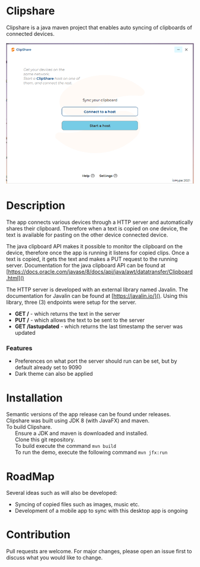 # Clipshare

Clipshare is a java maven project that enables auto syncing of
clipboards of connected devices. <br>  
<img src="./sampleImages/homePage.PNG">

# Description

The app connects various devices through a HTTP server and automatically
shares their clipboard. Therefore when a text is copied on one device,
the text is available for pasting on the other device connected device.

The java clipboard API makes it possible to monitor the clipboard on the
device, therefore once the app is running it listens for copied clips.
Once a text is copied, it gets the text and makes a PUT request to the
running server. Documentation for the java clipboard API can be found at  
[https://docs.oracle.com/javase/8/docs/api/java/awt/datatransfer/Clipboard.html]()

The HTTP server is developed with an external library named Javalin. The
documentation for Javalin can be found at [https://javalin.io/](). Using
this library, three (3) endpoints were setup for the server. <br>

<ul>
<li><strong>GET /</strong> - which returns the text in the server </li>
<li><strong>PUT /</strong> - which allows the text to be sent to the server </li>
<li><strong>GET /lastupdated</strong> - which returns the last timestamp the server was updated</li>
</ul>

### Features

<ul>
<li>Preferences on what port the server should run can be set, but by default already set to 9090 </li>
<li>Dark theme can also be applied </li>
</ul>

# Installation

Semantic versions of the app release can be found under releases. <br>
Clipshare was built using JDK 8 (with JavaFX) and maven.<br> To build
Clipshare. <br> &nbsp;&nbsp;&nbsp;&nbsp;&nbsp;&nbsp;Ensure a JDK and
maven is downloaded and installed. <br>
&nbsp;&nbsp;&nbsp;&nbsp;&nbsp;&nbsp;Clone this git repository.<br>
&nbsp;&nbsp;&nbsp;&nbsp;&nbsp;&nbsp;To build execute the command `mvn
build`<br> &nbsp;&nbsp;&nbsp;&nbsp;&nbsp;&nbsp;To run the demo, execute
the following command `mvn jfx:run `

# RoadMap
Several ideas such as will also be developed:
<ul>
<li>Syncing of copied files such as images, music etc.</li>
<li>Development of a mobile app to sync with this desktop app is ongoing</li>
</ul>

# Contribution

Pull requests are welcome. For major changes, please open an issue first
to discuss what you would like to change.
